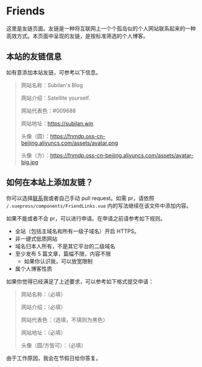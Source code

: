 # Friends

这里是友链页面。友链是一种将互联网上一个个孤岛似的个人网站联系起来的一种高效方式。本页面中呈现的友链，是按标准筛选的个人博客。

<FriendLinks/>

## 本站的友链信息

如有意添加本站友链，可参考以下信息。

> 网站名称：Subilan's Blog
>
> 网站介绍：Satellite yourself.
>
> 网站代表色：#009688
>
> 网站地址：<https://subilan.win>
>
> 头像（圆）：<https://fnmdp.oss-cn-beijing.aliyuncs.com/assets/avatar.png>
>
> 头像（方）：<https://fnmdp.oss-cn-beijing.aliyuncs.com/assets/avatar-big.jpg>

## 如何在本站上添加友链？

你可以选择[联系](/Contact.html)我或者自己手动 pull request。如需 pr，请依照 `/.vuepress/components/FriendLinks.vue` 内的写法继续在该文件中添加内容。

如果不能或者不会 pr，可以进行申请。在申请之前请参考如下规则。

- 全站（包括主域名和所有一级子域名）开启 HTTPS。
- 非一键式低质网站
- 域名归本人所有，不是其它平台的二级域名
- 至少发布 5 篇文章，篇幅不限，内容不限
    - 如果你认识我，可以放宽限制
- 属个人博客性质

如果你觉得已经满足了上述要求，可以参考如下格式提交申请：

> 网站名称：（必填）
>
> 网站介绍：（必填）
>
> 网站代表色：（选填，不填则为黑色）
>
> 网站地址：（必填）
>
> 头像（圆/方皆可）：（必填）

由于工作原因，我会在节假日给你答复。
